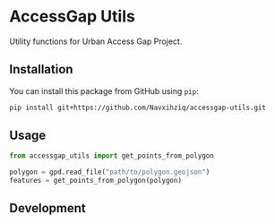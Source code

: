 # AccessGap Utils

Utility functions for Urban Access Gap Project.

## Installation

You can install this package from GitHub using `pip`:

```bash
pip install git+https://github.com/Navxihziq/accessgap-utils.git
```

## Usage

```python
from accessgap_utils import get_points_from_polygon

polygon = gpd.read_file("path/to/polygon.geojson")
features = get_points_from_polygon(polygon)
```

## Development

